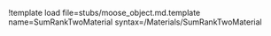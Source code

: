 !template load file=stubs/moose_object.md.template name=SumRankTwoMaterial syntax=/Materials/SumRankTwoMaterial
